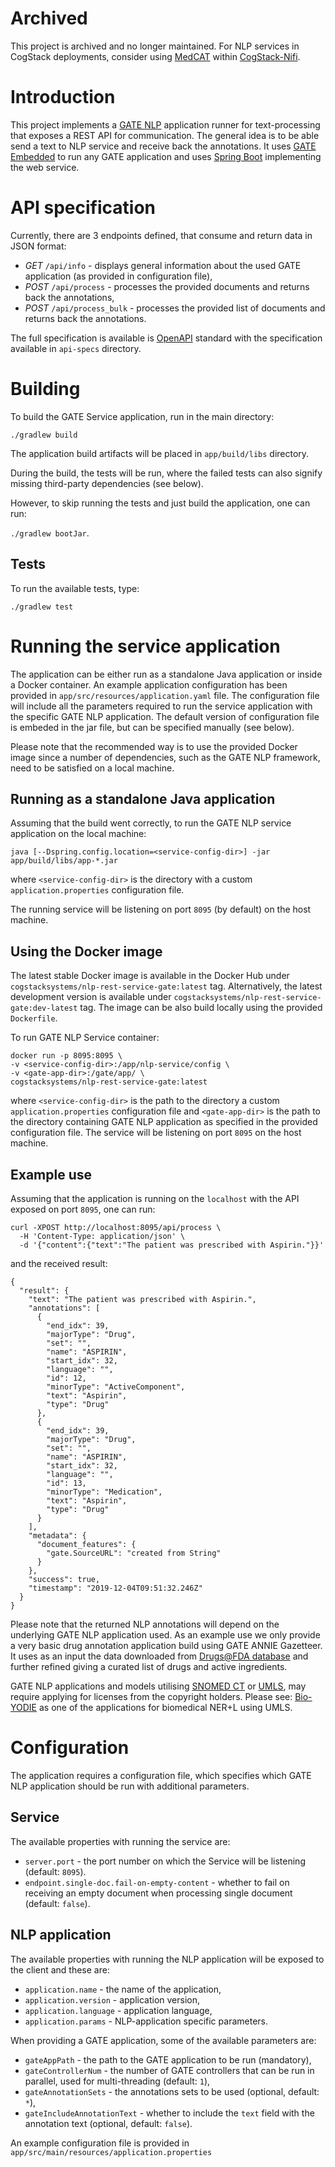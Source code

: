 # Archived
This project is archived and no longer maintained. For NLP services in CogStack deployments, consider using [MedCAT](https://github.com/CogStack/MedCAT) within [CogStack-Nifi](https://github.com/CogStack/CogStack-NiFi/).


# Introduction

This project implements a [GATE NLP](https://gate.ac.uk/) application runner for text-processing that exposes a REST API for communication. The general idea is to be able send a text to NLP service and receive back the annotations. It uses [GATE Embedded](https://gate.ac.uk/family/embedded.html) to run any GATE application and uses [Spring Boot](https://spring.io/projects/spring-boot) implementing the web service.


# API specification

Currently, there are 3 endpoints defined, that consume and return data in JSON format:
- *GET* `/api/info` - displays general information about the used GATE application (as provided in configuration file),
- *POST* `/api/process` - processes the provided documents and returns back the annotations,
- *POST* `/api/process_bulk` - processes the provided list of documents and returns back the annotations.

The full specification is available is [OpenAPI](https://www.openapis.org/) standard with the specification available in `api-specs` directory.


# Building
To build the GATE Service application, run in the main directory:

`./gradlew build`

The application build artifacts will be placed in `app/build/libs` directory.

During the build, the tests will be run, where the failed tests can also signify missing third-party dependencies (see below). 

However, to skip running the tests and just build the application, one can run:

`./gradlew bootJar`.

## Tests
To run the available tests, type:

`./gradlew test`


# Running the service application
The application can be either run as a standalone Java application or inside a Docker container. An example application configuration has been provided in `app/src/resources/application.yaml` file. The configuration file will include all the parameters required to run the service application with the specific GATE NLP application. The default version of configuration file is embeded in the jar file, but can be specified manually (see below).

Please note that the recommended way is to use the provided Docker image since a number of dependencies, such as the GATE NLP framework, need to be satisfied on a local machine.

## Running as a standalone Java application
Assuming that the build went correctly, to run the GATE NLP service application on the local machine:

`java [--Dspring.config.location=<service-config-dir>] -jar app/build/libs/app-*.jar`

where `<service-config-dir>` is the directory with a custom `application.properties` configuration file.

The running service will be listening on port `8095` (by default) on the host machine. 

## Using the Docker image
The latest stable Docker image is available in the Docker Hub under `cogstacksystems/nlp-rest-service-gate:latest` tag. Alternatively, the latest development version is available under `cogstacksystems/nlp-rest-service-gate:dev-latest` tag. The image can be also build locally using the provided `Dockerfile`.

To run GATE NLP Service container:

```
docker run -p 8095:8095 \
-v <service-config-dir>:/app/nlp-service/config \
-v <gate-app-dir>:/gate/app/ \
cogstacksystems/nlp-rest-service-gate:latest
```
where `<service-config-dir>` is the path to the directory a custom `application.properties` configuration file and `<gate-app-dir>` is the path to the directory containing GATE NLP application as specified in the provided configuration file. The service will be listening on port `8095` on the host machine.

## Example use
Assuming that the application is running on the `localhost` with the API exposed on port `8095`, one can run:
```
curl -XPOST http://localhost:8095/api/process \
  -H 'Content-Type: application/json' \
  -d '{"content":{"text":"The patient was prescribed with Aspirin."}}'
```

and the received result:
```
{
  "result": {
    "text": "The patient was prescribed with Aspirin.",
    "annotations": [
      {
        "end_idx": 39,
        "majorType": "Drug",
        "set": "",
        "name": "ASPIRIN",
        "start_idx": 32,
        "language": "",
        "id": 12,
        "minorType": "ActiveComponent",
        "text": "Aspirin",
        "type": "Drug"
      },
      {
        "end_idx": 39,
        "majorType": "Drug",
        "set": "",
        "name": "ASPIRIN",
        "start_idx": 32,
        "language": "",
        "id": 13,
        "minorType": "Medication",
        "text": "Aspirin",
        "type": "Drug"
      }
    ],
    "metadata": {
      "document_features": {
        "gate.SourceURL": "created from String"
      }
    },
    "success": true,
    "timestamp": "2019-12-04T09:51:32.246Z"
  }
}
```
Please note that the returned NLP annotations will depend on the underlying GATE NLP application used. As an example use we only provide a very basic drug annotation application build using GATE ANNIE Gazetteer. It uses as an input the data downloaded from [Drugs@FDA database](https://www.accessdata.fda.gov/scripts/cder/daf/) and further refined giving a curated list of drugs and active ingredients. 

GATE NLP applications and models utilising [SNOMED CT](https://www.england.nhs.uk/digitaltechnology/digital-primary-care/snomed-ct/) or [UMLS](https://www.nlm.nih.gov/research/umls/index.html), may require applying for licenses from the copyright holders. Please see: [Bio-YODIE](https://github.com/GateNLP/Bio-YODIE) as one of the applications for biomedical NER+L using UMLS.


# Configuration

The application requires a configuration file, which specifies which GATE NLP application should be run with additional parameters. 

## Service
The available properties with running the service are:
- `server.port` - the port number on which the Service will be listening (default: `8095`).
- `endpoint.single-doc.fail-on-empty-content` - whether to fail on receiving an empty document when processing single document (default: `false`).

## NLP application
The available properties with running the NLP application will be exposed to the client and these are:
- `application.name` - the name of the application,
- `application.version` - application version,
- `application.language` - application language,
- `application.params` - NLP-application specific parameters.

When providing a GATE application, some of the available parameters are:
- `gateAppPath` - the path to the GATE application to be run (mandatory),
- `gateControllerNum` - the number of GATE controllers that can be run in parallel, used for multi-threading (default: `1`),
- `gateAnnotationSets` - the annotations sets to be used (optional, default: `*`),
- `gateIncludeAnnotationText` - whether to include the `text` field with the annotation text (optional, default: `false`).

An example configuration file is provided in `app/src/main/resources/application.properties`
